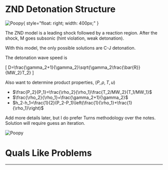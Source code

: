 # ZND Detonation Structure

![Poopy](https://raw.githubusercontent.com/spaceartisan/thermo-comb-qual/refs/heads/master/docs/comb/images\znd.png){ style="float: right; width: 400px;" }

The ZND model is a leading shock followed by a reaction region. After the shock, M goes subsonic (hint violation, weak detonation).

With this model, the only possible solutions are C-J detonation.

The detonation wave speed is

\[
D=\frac{\gamma_2+1}{\gamma_2}\sqrt{\gamma_2\frac{\bar{R}}{MW_2}T_2}
\]

Also want to determine product properties, ($P,\rho,T,u$)

- $\frac{P_2}{P_1}=\frac{\rho_2}{\rho_1}\frac{T_2/MW_2}{T_1/MW_1}$
- $\frac{\rho_2}{\rho_1}=\frac{\gamma_2+1}{\gamma_2}$
- $h_2-h_1=\frac{1}{2}(P_2-P_1)\left(\frac{1}{\rho_1}+\frac{1}{\rho_1}\right)$

Add more details later, but I do prefer Turns methodology over the notes. Solution will require guess an iteration.

![Poopy](https://raw.githubusercontent.com/spaceartisan/thermo-comb-qual/refs/heads/master/docs/comb/images\znd2.png)

# Quals Like Problems
---